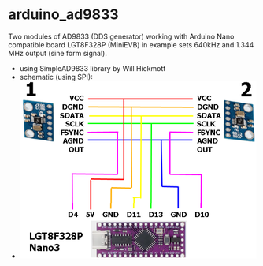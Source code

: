# arduino_ad9833
Two modules of AD9833 (DDS generator) working with Arduino Nano compatible board LGT8F328P (MiniEVB)
in example sets 640kHz and 1.344 MHz output (sine form signal).

- using SimpleAD9833 library by Will Hickmott
- schematic (using SPI):
- ![](https://github.com/verelex/arduino_ad9833/blob/main/dds3.png) 
